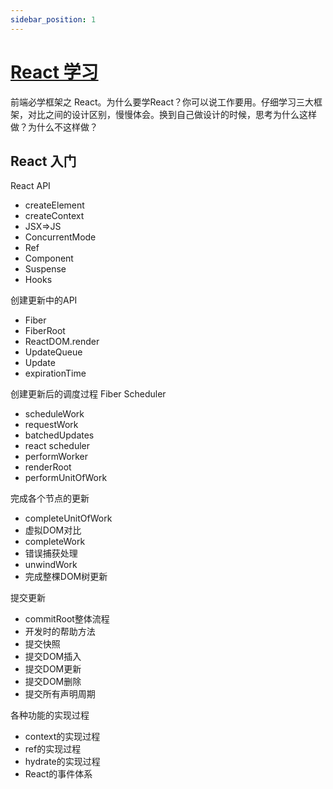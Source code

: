 ```yaml
---
sidebar_position: 1
---
```


# [React 学习](https://react.jokcy.me/)

前端必学框架之 React。为什么要学React？你可以说工作要用。仔细学习三大框架，对比之间的设计区别，慢慢体会。换到自己做设计的时候，思考为什么这样做？为什么不这样做？

## React 入门

React API

- createElement
- createContext
- JSX=>JS
- ConcurrentMode
- Ref
- Component
- Suspense
- Hooks

创建更新中的API

- Fiber
- FiberRoot
- ReactDOM.render
- UpdateQueue
- Update
- expirationTime

创建更新后的调度过程 Fiber Scheduler

- scheduleWork
- requestWork
- batchedUpdates
- react scheduler
- performWorker
- renderRoot
- performUnitOfWork

完成各个节点的更新

- completeUnitOfWork
- 虚拟DOM对比
- completeWork
- 错误捕获处理
- unwindWork
- 完成整棵DOM树更新

提交更新

- commitRoot整体流程
- 开发时的帮助方法
- 提交快照
- 提交DOM插入
- 提交DOM更新
- 提交DOM删除
- 提交所有声明周期

各种功能的实现过程

- context的实现过程
- ref的实现过程
- hydrate的实现过程
- React的事件体系
